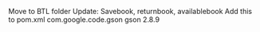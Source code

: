 Move to BTL folder
Update: Savebook, returnbook, availablebook 
Add this to pom.xml
<dependencies>
        <!-- Thư viện Gson -->
        <dependency>
            <groupId>com.google.code.gson</groupId>
            <artifactId>gson</artifactId>
            <version>2.8.9</version>
        </dependency>
